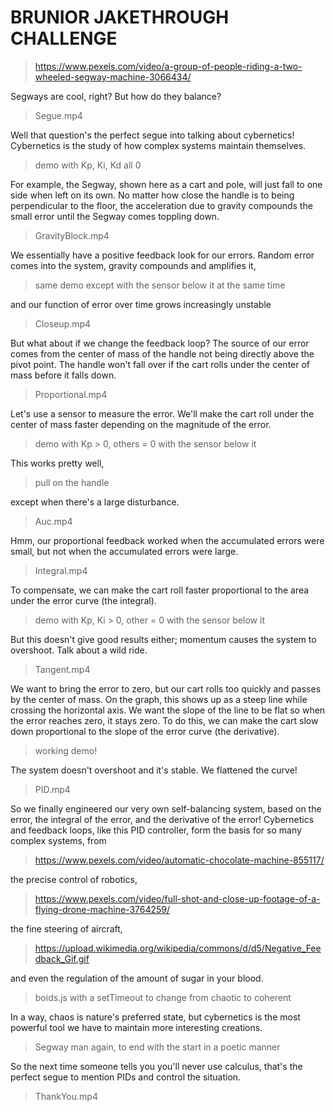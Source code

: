 # BRUNIOR JAKETHROUGH CHALLENGE

> https://www.pexels.com/video/a-group-of-people-riding-a-two-wheeled-segway-machine-3066434/

Segways are cool, right? But how do they balance?

> Segue.mp4

Well that question's the perfect segue into talking about cybernetics! Cybernetics is the study of how complex systems maintain themselves.

> demo with Kp, Ki, Kd all 0

For example, the Segway, shown here as a cart and pole, will just fall to one side when left on its own. No matter how close the handle is to being perpendicular to the floor, the acceleration due to gravity compounds the small error until the Segway comes toppling down.

> GravityBlock.mp4

We essentially have a positive feedback look for our errors. Random error comes into the system, gravity compounds and amplifies it, 

> same demo except with the sensor below it at the same time

and our function of error over time grows increasingly unstable

> Closeup.mp4

But what about if we change the feedback loop? The source of our error comes from the center of mass of the handle not being directly above the pivot point. The handle won't fall over if the cart rolls under the center of mass before it falls down.

> Proportional.mp4

Let's use a sensor to measure the error. We'll make the cart roll under the center of mass faster depending on the magnitude of the error.

> demo with Kp > 0, others = 0 with the sensor below it

This works pretty well, 

> pull on the handle

except when there's a large disturbance.

> Auc.mp4

Hmm, our proportional feedback worked when the accumulated errors were small, but not when the accumulated errors were large.

> Integral.mp4

To compensate, we can make the cart roll faster proportional to the area under the error curve (the integral). 

> demo with Kp, Ki > 0, other = 0 with the sensor below it

But this doesn't give good results either; momentum causes the system to overshoot. Talk about a wild ride.

> Tangent.mp4

We want to bring the error to zero, but our cart rolls too quickly and passes by the center of mass. On the graph, this shows up as a steep line while crossing the horizontal axis. We want the slope of the line to be flat so when the error reaches zero, it stays zero. To do this, we can make the cart slow down proportional to the slope of the error curve (the derivative).

> working demo!

The system doesn't overshoot and it's stable. We flattened the curve!

> PID.mp4

So we finally engineered our very own self-balancing system, based on the error, the integral of the error, and the derivative of the error! Cybernetics and feedback loops, like this PID controller, form the basis for so many complex systems, from

> https://www.pexels.com/video/automatic-chocolate-machine-855117/

the precise control of robotics,

> https://www.pexels.com/video/full-shot-and-close-up-footage-of-a-flying-drone-machine-3764259/

the fine steering of aircraft,

> https://upload.wikimedia.org/wikipedia/commons/d/d5/Negative_Feedback_Gif.gif

and even the regulation of the amount of sugar in your blood.

> boids.js with a setTimeout to change from chaotic to coherent

In a way, chaos is nature's preferred state, but cybernetics is the most powerful tool we have to maintain more interesting creations.

> Segway man again, to end with the start in a poetic manner

So the next time someone tells you you'll never use calculus, that's the perfect segue to mention PIDs and control the situation.

> ThankYou.mp4
